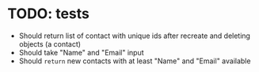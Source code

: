 # TODO: tests

* Should return list of contact with unique ids after recreate and deleting objects (a contact)
* Should take "Name" and "Email" input
* Should `return` new contacts with at least "Name" and "Email" available